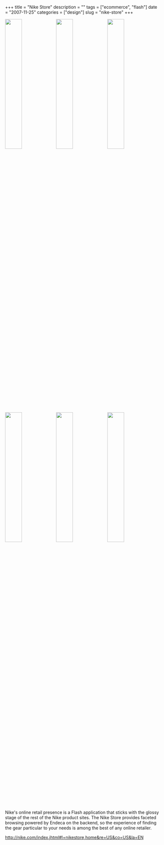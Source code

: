 +++
title = "Nike Store"
description = ""
tags = ["ecommerce", "flash"]
date = "2007-11-25"
categories = ["design"]
slug = "nike-store"
+++


<div id="screens-thumbs" class="clearfix mt1-5">
<a href="//konigi.com/media/design/nikestore-1.jpg" class="group" rel="group"><img src="//konigi.com/media/design/nikestore-1.png" alt="" class="thumb" style="width: 33%; max-width: 33%;padding: 0 1px 1px 0" /></a><a href="//konigi.com/media/design/nikestore-2.jpg" class="group" rel="group"><img src="//konigi.com/media/design/nikestore-2.png" alt="" class="thumb" style="width: 33%; max-width: 33%;padding: 0 1px 1px 0" /></a><a href="//konigi.com/media/design/nikestore-3.jpg" class="group" rel="group"><img src="//konigi.com/media/design/nikestore-3.png" alt="" class="thumb" style="width: 33%; max-width: 33%;padding: 0 1px 1px 0" /></a><a href="//konigi.com/media/design/nikestore-4.jpg" class="group" rel="group"><img src="//konigi.com/media/design/nikestore-4.png" alt="" class="thumb" style="width: 33%; max-width: 33%;padding: 0 1px 1px 0" /></a><a href="//konigi.com/media/design/nikestore-5.jpg" class="group" rel="group"><img src="//konigi.com/media/design/nikestore-5.png" alt="" class="thumb" style="width: 33%; max-width: 33%;padding: 0 1px 1px 0" /></a><a href="//konigi.com/media/design/nikestore-6.jpg" class="group" rel="group"><img src="//konigi.com/media/design/nikestore-6.png" alt="" class="thumb" style="width: 33%; max-width: 33%;padding: 0 1px 1px 0" /></a>
</div>   
<p>Nike's online retail presence is a Flash application that sticks with the glossy stage of the rest of the Nike product sites. The Nike Store provides faceted browsing powered by Endeca on the backend, so the experience of finding the gear particular to your needs is among the best of any online retailer. </p>
<p><a href="http://nike.com/index.jhtml#l=nikestore,home&re=US&co=US&la=EN">http://nike.com/index.jhtml#l=nikestore,home&re=US&co=US&la=EN</a></p>  
